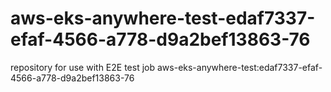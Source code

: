 # aws-eks-anywhere-test-edaf7337-efaf-4566-a778-d9a2bef13863-76
repository for use with E2E test job aws-eks-anywhere-test:edaf7337-efaf-4566-a778-d9a2bef13863-76
